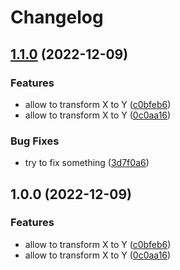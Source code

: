 # Changelog

## [1.1.0](https://github.com/orekav/test-release/compare/test-release-v1.0.0...test-release-v1.1.0) (2022-12-09)


### Features

* allow to transform X to Y ([c0bfeb6](https://github.com/orekav/test-release/commit/c0bfeb62493fa6764cdbbea601a19abb1995bddb))
* allow to transform X to Y ([0c0aa16](https://github.com/orekav/test-release/commit/0c0aa168be213950411ae36e3d542b8533165b5a))


### Bug Fixes

* try to fix something ([3d7f0a6](https://github.com/orekav/test-release/commit/3d7f0a6c5d7cfb96df06113aa5baa5131b706169))

## 1.0.0 (2022-12-09)


### Features

* allow to transform X to Y ([c0bfeb6](https://github.com/orekav/test-release/commit/c0bfeb62493fa6764cdbbea601a19abb1995bddb))
* allow to transform X to Y ([0c0aa16](https://github.com/orekav/test-release/commit/0c0aa168be213950411ae36e3d542b8533165b5a))
